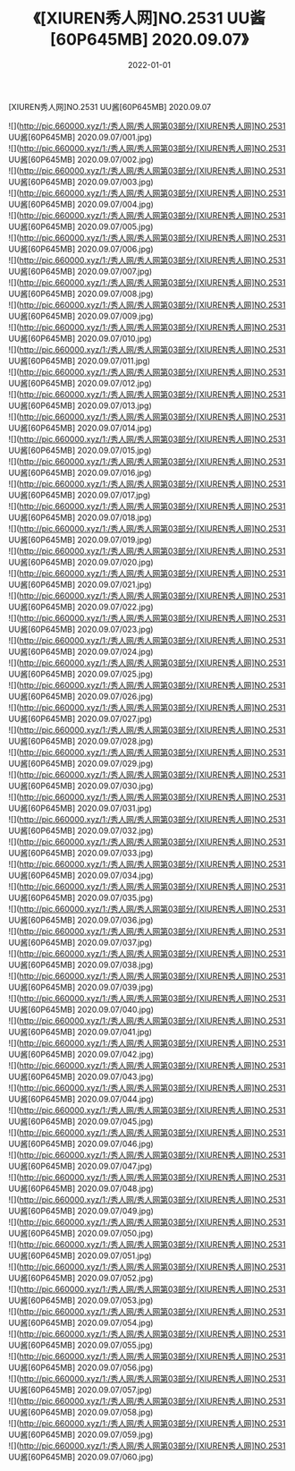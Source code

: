 ﻿---
layout: post
title:  《[XIUREN秀人网]NO.2531 UU酱[60P645MB] 2020.09.07》
date:   2022-01-01
img: http://pic.660000.xyz/1:/秀人网/秀人网第03部分/[XIUREN秀人网]NO.2531 UU酱[60P645MB] 2020.09.07/000.jpg
categories: [美女, 清纯, 唯美]
---

[XIUREN秀人网]NO.2531 UU酱[60P645MB] 2020.09.07

 ![](http://pic.660000.xyz/1:/秀人网/秀人网第03部分/[XIUREN秀人网]NO.2531 UU酱[60P645MB] 2020.09.07/001.jpg) <br>![](http://pic.660000.xyz/1:/秀人网/秀人网第03部分/[XIUREN秀人网]NO.2531 UU酱[60P645MB] 2020.09.07/002.jpg) <br>![](http://pic.660000.xyz/1:/秀人网/秀人网第03部分/[XIUREN秀人网]NO.2531 UU酱[60P645MB] 2020.09.07/003.jpg) <br>![](http://pic.660000.xyz/1:/秀人网/秀人网第03部分/[XIUREN秀人网]NO.2531 UU酱[60P645MB] 2020.09.07/004.jpg) <br>![](http://pic.660000.xyz/1:/秀人网/秀人网第03部分/[XIUREN秀人网]NO.2531 UU酱[60P645MB] 2020.09.07/005.jpg) <br>![](http://pic.660000.xyz/1:/秀人网/秀人网第03部分/[XIUREN秀人网]NO.2531 UU酱[60P645MB] 2020.09.07/006.jpg) <br>![](http://pic.660000.xyz/1:/秀人网/秀人网第03部分/[XIUREN秀人网]NO.2531 UU酱[60P645MB] 2020.09.07/007.jpg) <br>![](http://pic.660000.xyz/1:/秀人网/秀人网第03部分/[XIUREN秀人网]NO.2531 UU酱[60P645MB] 2020.09.07/008.jpg) <br>![](http://pic.660000.xyz/1:/秀人网/秀人网第03部分/[XIUREN秀人网]NO.2531 UU酱[60P645MB] 2020.09.07/009.jpg) <br>![](http://pic.660000.xyz/1:/秀人网/秀人网第03部分/[XIUREN秀人网]NO.2531 UU酱[60P645MB] 2020.09.07/010.jpg) <br>![](http://pic.660000.xyz/1:/秀人网/秀人网第03部分/[XIUREN秀人网]NO.2531 UU酱[60P645MB] 2020.09.07/011.jpg) <br>![](http://pic.660000.xyz/1:/秀人网/秀人网第03部分/[XIUREN秀人网]NO.2531 UU酱[60P645MB] 2020.09.07/012.jpg) <br>![](http://pic.660000.xyz/1:/秀人网/秀人网第03部分/[XIUREN秀人网]NO.2531 UU酱[60P645MB] 2020.09.07/013.jpg) <br>![](http://pic.660000.xyz/1:/秀人网/秀人网第03部分/[XIUREN秀人网]NO.2531 UU酱[60P645MB] 2020.09.07/014.jpg) <br>![](http://pic.660000.xyz/1:/秀人网/秀人网第03部分/[XIUREN秀人网]NO.2531 UU酱[60P645MB] 2020.09.07/015.jpg) <br>![](http://pic.660000.xyz/1:/秀人网/秀人网第03部分/[XIUREN秀人网]NO.2531 UU酱[60P645MB] 2020.09.07/016.jpg) <br>![](http://pic.660000.xyz/1:/秀人网/秀人网第03部分/[XIUREN秀人网]NO.2531 UU酱[60P645MB] 2020.09.07/017.jpg) <br>![](http://pic.660000.xyz/1:/秀人网/秀人网第03部分/[XIUREN秀人网]NO.2531 UU酱[60P645MB] 2020.09.07/018.jpg) <br>![](http://pic.660000.xyz/1:/秀人网/秀人网第03部分/[XIUREN秀人网]NO.2531 UU酱[60P645MB] 2020.09.07/019.jpg) <br>![](http://pic.660000.xyz/1:/秀人网/秀人网第03部分/[XIUREN秀人网]NO.2531 UU酱[60P645MB] 2020.09.07/020.jpg) <br>![](http://pic.660000.xyz/1:/秀人网/秀人网第03部分/[XIUREN秀人网]NO.2531 UU酱[60P645MB] 2020.09.07/021.jpg) <br>![](http://pic.660000.xyz/1:/秀人网/秀人网第03部分/[XIUREN秀人网]NO.2531 UU酱[60P645MB] 2020.09.07/022.jpg) <br>![](http://pic.660000.xyz/1:/秀人网/秀人网第03部分/[XIUREN秀人网]NO.2531 UU酱[60P645MB] 2020.09.07/023.jpg) <br>![](http://pic.660000.xyz/1:/秀人网/秀人网第03部分/[XIUREN秀人网]NO.2531 UU酱[60P645MB] 2020.09.07/024.jpg) <br>![](http://pic.660000.xyz/1:/秀人网/秀人网第03部分/[XIUREN秀人网]NO.2531 UU酱[60P645MB] 2020.09.07/025.jpg) <br>![](http://pic.660000.xyz/1:/秀人网/秀人网第03部分/[XIUREN秀人网]NO.2531 UU酱[60P645MB] 2020.09.07/026.jpg) <br>![](http://pic.660000.xyz/1:/秀人网/秀人网第03部分/[XIUREN秀人网]NO.2531 UU酱[60P645MB] 2020.09.07/027.jpg) <br>![](http://pic.660000.xyz/1:/秀人网/秀人网第03部分/[XIUREN秀人网]NO.2531 UU酱[60P645MB] 2020.09.07/028.jpg) <br>![](http://pic.660000.xyz/1:/秀人网/秀人网第03部分/[XIUREN秀人网]NO.2531 UU酱[60P645MB] 2020.09.07/029.jpg) <br>![](http://pic.660000.xyz/1:/秀人网/秀人网第03部分/[XIUREN秀人网]NO.2531 UU酱[60P645MB] 2020.09.07/030.jpg) <br>![](http://pic.660000.xyz/1:/秀人网/秀人网第03部分/[XIUREN秀人网]NO.2531 UU酱[60P645MB] 2020.09.07/031.jpg) <br>![](http://pic.660000.xyz/1:/秀人网/秀人网第03部分/[XIUREN秀人网]NO.2531 UU酱[60P645MB] 2020.09.07/032.jpg) <br>![](http://pic.660000.xyz/1:/秀人网/秀人网第03部分/[XIUREN秀人网]NO.2531 UU酱[60P645MB] 2020.09.07/033.jpg) <br>![](http://pic.660000.xyz/1:/秀人网/秀人网第03部分/[XIUREN秀人网]NO.2531 UU酱[60P645MB] 2020.09.07/034.jpg) <br>![](http://pic.660000.xyz/1:/秀人网/秀人网第03部分/[XIUREN秀人网]NO.2531 UU酱[60P645MB] 2020.09.07/035.jpg) <br>![](http://pic.660000.xyz/1:/秀人网/秀人网第03部分/[XIUREN秀人网]NO.2531 UU酱[60P645MB] 2020.09.07/036.jpg) <br>![](http://pic.660000.xyz/1:/秀人网/秀人网第03部分/[XIUREN秀人网]NO.2531 UU酱[60P645MB] 2020.09.07/037.jpg) <br>![](http://pic.660000.xyz/1:/秀人网/秀人网第03部分/[XIUREN秀人网]NO.2531 UU酱[60P645MB] 2020.09.07/038.jpg) <br>![](http://pic.660000.xyz/1:/秀人网/秀人网第03部分/[XIUREN秀人网]NO.2531 UU酱[60P645MB] 2020.09.07/039.jpg) <br>![](http://pic.660000.xyz/1:/秀人网/秀人网第03部分/[XIUREN秀人网]NO.2531 UU酱[60P645MB] 2020.09.07/040.jpg) <br>![](http://pic.660000.xyz/1:/秀人网/秀人网第03部分/[XIUREN秀人网]NO.2531 UU酱[60P645MB] 2020.09.07/041.jpg) <br>![](http://pic.660000.xyz/1:/秀人网/秀人网第03部分/[XIUREN秀人网]NO.2531 UU酱[60P645MB] 2020.09.07/042.jpg) <br>![](http://pic.660000.xyz/1:/秀人网/秀人网第03部分/[XIUREN秀人网]NO.2531 UU酱[60P645MB] 2020.09.07/043.jpg) <br>![](http://pic.660000.xyz/1:/秀人网/秀人网第03部分/[XIUREN秀人网]NO.2531 UU酱[60P645MB] 2020.09.07/044.jpg) <br>![](http://pic.660000.xyz/1:/秀人网/秀人网第03部分/[XIUREN秀人网]NO.2531 UU酱[60P645MB] 2020.09.07/045.jpg) <br>![](http://pic.660000.xyz/1:/秀人网/秀人网第03部分/[XIUREN秀人网]NO.2531 UU酱[60P645MB] 2020.09.07/046.jpg) <br>![](http://pic.660000.xyz/1:/秀人网/秀人网第03部分/[XIUREN秀人网]NO.2531 UU酱[60P645MB] 2020.09.07/047.jpg) <br>![](http://pic.660000.xyz/1:/秀人网/秀人网第03部分/[XIUREN秀人网]NO.2531 UU酱[60P645MB] 2020.09.07/048.jpg) <br>![](http://pic.660000.xyz/1:/秀人网/秀人网第03部分/[XIUREN秀人网]NO.2531 UU酱[60P645MB] 2020.09.07/049.jpg) <br>![](http://pic.660000.xyz/1:/秀人网/秀人网第03部分/[XIUREN秀人网]NO.2531 UU酱[60P645MB] 2020.09.07/050.jpg) <br>![](http://pic.660000.xyz/1:/秀人网/秀人网第03部分/[XIUREN秀人网]NO.2531 UU酱[60P645MB] 2020.09.07/051.jpg) <br>![](http://pic.660000.xyz/1:/秀人网/秀人网第03部分/[XIUREN秀人网]NO.2531 UU酱[60P645MB] 2020.09.07/052.jpg) <br>![](http://pic.660000.xyz/1:/秀人网/秀人网第03部分/[XIUREN秀人网]NO.2531 UU酱[60P645MB] 2020.09.07/053.jpg) <br>![](http://pic.660000.xyz/1:/秀人网/秀人网第03部分/[XIUREN秀人网]NO.2531 UU酱[60P645MB] 2020.09.07/054.jpg) <br>![](http://pic.660000.xyz/1:/秀人网/秀人网第03部分/[XIUREN秀人网]NO.2531 UU酱[60P645MB] 2020.09.07/055.jpg) <br>![](http://pic.660000.xyz/1:/秀人网/秀人网第03部分/[XIUREN秀人网]NO.2531 UU酱[60P645MB] 2020.09.07/056.jpg) <br>![](http://pic.660000.xyz/1:/秀人网/秀人网第03部分/[XIUREN秀人网]NO.2531 UU酱[60P645MB] 2020.09.07/057.jpg) <br>![](http://pic.660000.xyz/1:/秀人网/秀人网第03部分/[XIUREN秀人网]NO.2531 UU酱[60P645MB] 2020.09.07/058.jpg) <br>![](http://pic.660000.xyz/1:/秀人网/秀人网第03部分/[XIUREN秀人网]NO.2531 UU酱[60P645MB] 2020.09.07/059.jpg) <br>![](http://pic.660000.xyz/1:/秀人网/秀人网第03部分/[XIUREN秀人网]NO.2531 UU酱[60P645MB] 2020.09.07/060.jpg) <br>